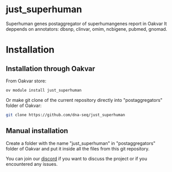 # just_superhuman

Superhuman genes postaggregator of superhumangenes report in Oakvar
It deppends on annotators: dbsnp, clinvar, omim, ncbigene, pubmed, gnomad.

# Installation
## Installation through Oakvar

From Oakvar store:
```bash
ov module install just_superhuman
```
Or make git clone of the current repository directly into "postaggregators" folder of Oakvar:
```bash
git clone https://github.com/dna-seq/just_superhuman
```

## Manual installation

Create a folder with the name "just_superhuman" in "postaggregators" folder of Oakvar and put it inside all the files from this git repository.

You can join our [discord](https://discord.gg/5WU6aSANXy) if you want to discuss the project or if you encountered any issues.
